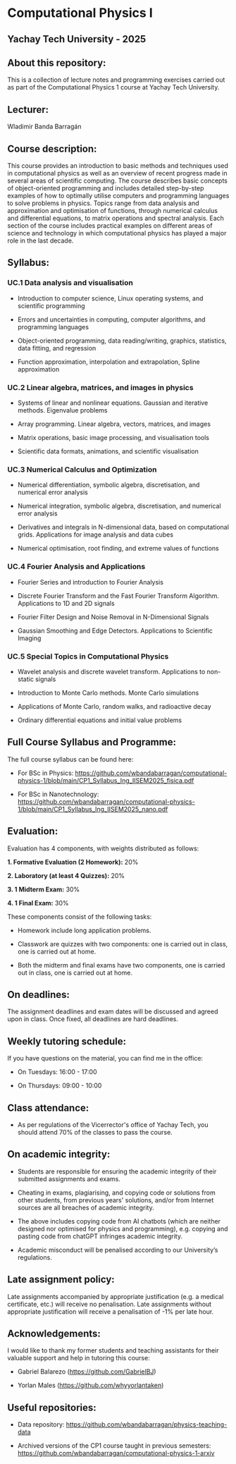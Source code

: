 # Computational Physics I 

## Yachay Tech University - 2025

## About this repository:
This is a collection of lecture notes and programming exercises carried out as part of the Computational Physics 1 course at Yachay Tech University.

## Lecturer:
Wladimir Banda Barragán

## Course description:
This course provides an introduction to basic methods and techniques used in computational physics as well as an overview of recent progress made in several areas of scientific computing. The course describes basic concepts of object-oriented programming and includes detailed step-by-step examples of how to optimally utilise computers and programming languages to solve problems in physics. Topics range from data analysis and approximation and optimisation of functions, through numerical calculus and differential equations, to matrix operations and spectral analysis. Each section of the course includes practical examples on different areas of science and technology in which computational physics has played a major role in the last decade.

## Syllabus:

### UC.1 Data analysis and visualisation

- Introduction to computer science, Linux operating systems, and scientific programming

- Errors and uncertainties in computing, computer algorithms, and programming languages

- Object-oriented programming, data reading/writing, graphics, statistics, data fitting, and regression

- Function approximation, interpolation and extrapolation, Spline approximation

### UC.2 Linear algebra, matrices, and images in physics

- Systems of linear and nonlinear equations. Gaussian and iterative methods. Eigenvalue problems

- Array programming. Linear algebra, vectors, matrices, and images

- Matrix operations, basic image processing, and visualisation tools

- Scientific data formats, animations, and scientific visualisation

### UC.3 Numerical Calculus and Optimization

- Numerical differentiation, symbolic algebra, discretisation, and numerical error analysis

- Numerical integration, symbolic algebra, discretisation, and numerical error analysis

- Derivatives and integrals in N-dimensional data, based on computational grids. Applications for image analysis and data cubes

- Numerical optimisation, root finding, and extreme values of functions

### UC.4 Fourier Analysis and Applications

- Fourier Series and introduction to Fourier Analysis

- Discrete Fourier Transform and the Fast Fourier Transform Algorithm. Applications to 1D and 2D signals

- Fourier Filter Design and Noise Removal in N-Dimensional Signals

- Gaussian Smoothing and Edge Detectors. Applications to Scientific Imaging

### UC.5 Special Topics in Computational Physics

- Wavelet analysis and discrete wavelet transform. Applications to non-static signals

- Introduction to Monte Carlo methods. Monte Carlo simulations

- Applications of Monte Carlo, random walks, and radioactive decay

- Ordinary differential equations and initial value problems

## Full Course Syllabus and Programme:

The full course syllabus can be found here:

- For BSc in Physics: https://github.com/wbandabarragan/computational-physics-1/blob/main/CP1_Syllabus_Ing_IISEM2025_fisica.pdf

- For BSc in Nanotechnology: https://github.com/wbandabarragan/computational-physics-1/blob/main/CP1_Syllabus_Ing_IISEM2025_nano.pdf

## Evaluation:

Evaluation has 4 components, with weights distributed as follows:

**1. Formative Evaluation (2 Homework):** 20%

**2. Laboratory (at least 4 Quizzes):** 20%

**3. 1 Midterm Exam:** 30%

**4. 1 Final Exam:** 30%

These components consist of the following tasks:

- Homework include long application problems.

- Classwork are quizzes with two components: one is carried out in class, one is carried out at home.

- Both the midterm and final exams have two components, one is carried out in class, one is carried out at home.


## On deadlines:

The assignment deadlines and exam dates will be discussed and agreed upon in class. Once fixed, all deadlines are hard deadlines.


## Weekly tutoring schedule:

If you have questions on the material, you can find me in the office:

- On Tuesdays: 16:00 - 17:00

- On Thursdays: 09:00 - 10:00 

## Class attendance:

- As per regulations of the Vicerrector's office of Yachay Tech, you should attend 70% of the classes to pass the course.

## On academic integrity:

- Students are responsible for ensuring the academic integrity of their submitted assignments and exams.

- Cheating in exams, plagiarising, and copying code or solutions from other students, from previous years' solutions, and/or from Internet sources are all breaches of academic integrity.
  
- The above includes copying code from AI chatbots (which are neither designed nor optimised for physics and programming), e.g. copying and pasting code from chatGPT infringes academic integrity.

- Academic misconduct will be penalised according to our University’s regulations.

## Late assignment policy:

Late assignments accompanied by appropriate justification (e.g. a medical certificate, etc.) will receive no penalisation. Late assignments without appropriate justification will receive a penalisation of -1% per late hour.

## Acknowledgements:

I would like to thank my former students and teaching assistants for their valuable support and help in tutoring this course:

- Gabriel Balarezo (https://github.com/GabrielBJ)

- Yorlan Males (https://github.com/whyyorlantaken)

## Useful repositories: 

- Data repository: https://github.com/wbandabarragan/physics-teaching-data

- Archived versions of the CP1 course taught in previous semesters: https://github.com/wbandabarragan/computational-physics-1-arxiv
